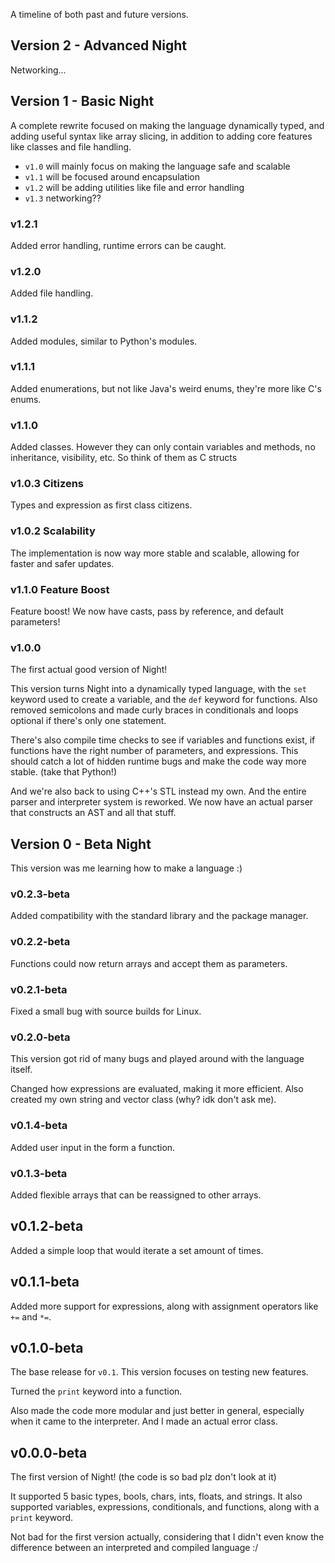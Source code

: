 A timeline of both past and future versions.

## Version 2 - Advanced Night

Networking...

## Version 1 - Basic Night

A complete rewrite focused on making the language dynamically typed, and adding useful syntax like array slicing, in addition to adding core features like classes and file handling.
- `v1.0` will mainly focus on making the language safe and scalable
- `v1.1` will be focused around encapsulation
- `v1.2` will be adding utilities like file and error handling
- `v1.3` networking??

### v1.2.1

Added error handling, runtime errors can be caught.

### v1.2.0

Added file handling.

### v1.1.2

Added modules, similar to Python's modules.

### v1.1.1

Added enumerations, but not like Java's weird enums, they're more like C's enums.

### v1.1.0

Added classes. However they can only contain variables and methods, no inheritance, visibility, etc. So think of them as C structs

### v1.0.3 Citizens

Types and expression as first class citizens.

### v1.0.2 Scalability

The implementation is now way more stable and scalable, allowing for faster and safer updates.

### v1.1.0 Feature Boost

Feature boost! We now have casts, pass by reference, and default parameters!

### v1.0.0

The first actual good version of Night!

This version turns Night into a dynamically typed language, with the `set` keyword used to create a variable, and the `def` keyword for functions. Also removed semicolons and made curly braces in conditionals and loops optional if there's only one statement.

There's also compile time checks to see if variables and functions exist, if functions have the right number of parameters, and expressions. This should catch a lot of hidden runtime bugs and make the code way more stable. (take that Python!)

And we're also back to using C++'s STL instead my own. And the entire parser and interpreter system is reworked. We now have an actual parser that constructs an AST and all that stuff.

## Version 0 - Beta Night

This version was me learning how to make a language :)

### v0.2.3-beta

Added compatibility with the standard library and the package manager.

### v0.2.2-beta

Functions could now return arrays and accept them as parameters.

### v0.2.1-beta

Fixed a small bug with source builds for Linux.

### v0.2.0-beta

This version got rid of many bugs and played around with the language itself.

Changed how expressions are evaluated, making it more efficient. Also created my own string and vector class (why? idk don't ask me).

### v0.1.4-beta

Added user input in the form a function.

### v0.1.3-beta

Added flexible arrays that can be reassigned to other arrays.

## v0.1.2-beta

Added a simple loop that would iterate a set amount of times.

## v0.1.1-beta

Added more support for expressions, along with assignment operators like `+=` and `*=`.

## v0.1.0-beta

The base release for `v0.1`. This version focuses on testing new features.

Turned the `print` keyword into a function.

Also made the code more modular and just better in general, especially when it came to the interpreter. And I made an actual error class.

## v0.0.0-beta

The first version of Night! (the code is so bad plz don't look at it)

It supported 5 basic types, bools, chars, ints, floats, and strings. It also supported variables, expressions, conditionals, and functions, along with a `print` keyword.

Not bad for the first version actually, considering that I didn't even know the difference between an interpreted and compiled language :/
